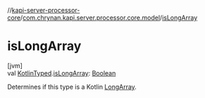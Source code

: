 //[kapi-server-processor-core](../../index.md)/[com.chrynan.kapi.server.processor.core.model](index.md)/[isLongArray](is-long-array.md)

# isLongArray

[jvm]\
val [KotlinTyped](-kotlin-typed/index.md).[isLongArray](is-long-array.md): [Boolean](https://kotlinlang.org/api/latest/jvm/stdlib/kotlin/-boolean/index.html)

Determines if this type is a Kotlin [LongArray](https://kotlinlang.org/api/latest/jvm/stdlib/kotlin/-long-array/index.html).
